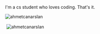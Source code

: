 I'm a cs student who loves coding. That's it.

<p align="left"> <img src="https://komarev.com/ghpvc/?username=ahmetcanarslan&label=Profile%20views&color=0e75b6&style=flat" alt="ahmetcanarslan" /> </p>

<p>&nbsp;<img align="center" src="https://github-readme-stats.vercel.app/api?username=ahmetcanarslan&show_icons=true&locale=en" alt="ahmetcanarslan" /></p>

